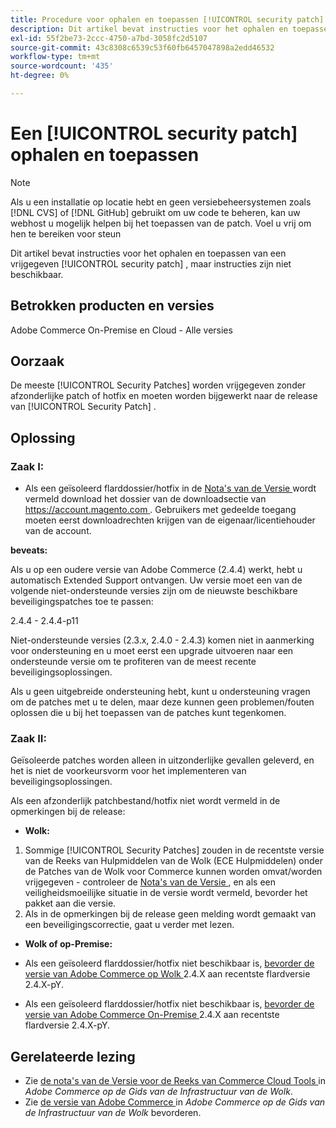 ```yaml
---
title: Procedure voor ophalen en toepassen [!UICONTROL security patch]
description: Dit artikel bevat instructies voor het ophalen en toepassen van een vrijgegeven [!UICONTROL security patch] , maar instructies zijn niet beschikbaar.
exl-id: 55f2be73-2ccc-4750-a7bd-3058fc2d5107
source-git-commit: 43c8308c6539c53f60fb6457047898a2edd46532
workflow-type: tm+mt
source-wordcount: '435'
ht-degree: 0%

---
```


# Een [!UICONTROL security patch] ophalen en toepassen

>[!NOTE]
>Als u een installatie op locatie hebt en geen versiebeheersystemen zoals [!DNL CVS] of [!DNL GitHub] gebruikt om uw code te beheren, kan uw webhost u mogelijk helpen bij het toepassen van de patch. Voel u vrij om hen te bereiken voor steun

Dit artikel bevat instructies voor het ophalen en toepassen van een vrijgegeven [!UICONTROL security patch] , maar instructies zijn niet beschikbaar.

## Betrokken producten en versies

Adobe Commerce On-Premise en Cloud - Alle versies


## Oorzaak

De meeste [!UICONTROL Security Patches] worden vrijgegeven zonder afzonderlijke patch of hotfix en moeten worden bijgewerkt naar de release van [!UICONTROL Security Patch] .

## Oplossing


### Zaak I:

* Als een geïsoleerd flarddossier/hotfix in de [ Nota&#39;s van de Versie ](https://experienceleague.adobe.com/en/docs/commerce-on-cloud/user-guide/release-notes/cloud-tools-suite) wordt vermeld download het dossier van de downloadsectie van [ https://account.magento.com ](https://account.magento.com/downloads/view/). Gebruikers met gedeelde toegang moeten eerst downloadrechten krijgen van de eigenaar/licentiehouder van de account.

**beveats:**

Als u op een oudere versie van Adobe Commerce (2.4.4) werkt, hebt u automatisch Extended Support ontvangen. Uw versie moet een van de volgende niet-ondersteunde versies zijn om de nieuwste beschikbare beveiligingspatches toe te passen:

2.4.4 - 2.4.4-p11

Niet-ondersteunde versies (2.3.x, 2.4.0 - 2.4.3) komen niet in aanmerking voor ondersteuning en u moet eerst een upgrade uitvoeren naar een ondersteunde versie om te profiteren van de meest recente beveiligingsoplossingen.

Als u geen uitgebreide ondersteuning hebt, kunt u ondersteuning vragen om de patches met u te delen, maar deze kunnen geen problemen/fouten oplossen die u bij het toepassen van de patches kunt tegenkomen.

### Zaak II:

Geïsoleerde patches worden alleen in uitzonderlijke gevallen geleverd, en het is niet de voorkeursvorm voor het implementeren van beveiligingsoplossingen.

Als een afzonderlijk patchbestand/hotfix niet wordt vermeld in de opmerkingen bij de release:

* **Wolk:**

1. Sommige [!UICONTROL Security Patches] zouden in de recentste versie van de Reeks van Hulpmiddelen van de Wolk (ECE Hulpmiddelen) onder de Patches van de Wolk voor Commerce kunnen worden omvat/worden vrijgegeven - controleer de [ Nota&#39;s van de Versie ](https://experienceleague.adobe.com/en/docs/commerce-cloud-service/user-guide/release-notes/cloud-tools-suite), en als een veiligheidsmoeilijke situatie in de versie wordt vermeld, bevorder het pakket aan die versie.
1. Als in de opmerkingen bij de release geen melding wordt gemaakt van een beveiligingscorrectie, gaat u verder met lezen.

* **Wolk of op-Premise:**

* Als een geïsoleerd flarddossier/hotfix niet beschikbaar is, [ bevorder de versie van Adobe Commerce op Wolk ](https://experienceleague.adobe.com/en/docs/commerce-cloud-service/user-guide/develop/upgrade/commerce-version) 2.4.X aan recentste flardversie 2.4.X-pY.
* Als een geïsoleerd flarddossier/hotfix niet beschikbaar is, [ bevorder de versie van Adobe Commerce On-Premise ](https://experienceleague.adobe.com/en/docs/commerce-operations/upgrade-guide/implementation/perform-upgrade) 2.4.X aan recentste flardversie 2.4.X-pY.

## Gerelateerde lezing

* Zie [ de nota&#39;s van de Versie voor de Reeks van Commerce Cloud Tools ](https://experienceleague.adobe.com/en/docs/commerce-cloud-service/user-guide/release-notes/cloud-tools-suite) in *Adobe Commerce op de Gids van de Infrastructuur van de Wolk*.
* Zie [ de versie van Adobe Commerce ](https://experienceleague.adobe.com/en/docs/commerce-cloud-service/user-guide/develop/upgrade/commerce-version) in *Adobe Commerce op de Gids van de Infrastructuur van de Wolk* bevorderen.
